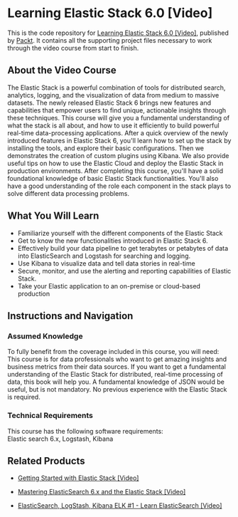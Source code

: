 # Learning Elastic Stack 6.0 [Video]
This is the code repository for [Learning Elastic Stack 6.0 [Video]](https://www.packtpub.com/big-data-and-business-intelligence/learning-elastic-stack-6-video?utm_source=github&utm_medium=repository&utm_campaign=9781789537994), published by [Packt](https://www.packtpub.com/?utm_source=github). It contains all the supporting project files necessary to work through the video course from start to finish.
## About the Video Course
The Elastic Stack is a powerful combination of tools for distributed search, analytics, logging, and the visualization of data from medium to massive datasets. The newly released Elastic Stack 6 brings new features and capabilities that empower users to find unique, actionable insights through these techniques. This course will give you a fundamental understanding of what the stack is all about, and how to use it efficiently to build powerful real-time data-processing applications. After a quick overview of the newly introduced features in Elastic Stack 6, you'll learn how to set up the stack by installing the tools, and explore their basic configurations. Then we demonstrates the creation of custom plugins using Kibana. We also provide useful tips on how to use the Elastic Cloud and deploy the Elastic Stack in production environments. After completing this course, you'll have a solid foundational knowledge of basic Elastic Stack functionalities. You'll also have a good understanding of the role each component in the stack plays to solve different data processing problems.


<H2>What You Will Learn</H2>
<DIV class=book-info-will-learn-text>
<UL>
<LI>Familiarize yourself with the different components of the Elastic Stack 
<LI>Get to know the new functionalities introduced in Elastic Stack 6.&nbsp; 
<LI>Effectively build your data pipeline to get terabytes or petabytes of data into ElasticSearch and Logstash for searching and logging. 
<LI>Use Kibana to visualize data and tell data stories in real-time 
<LI>Secure, monitor, and use the alerting and reporting capabilities of Elastic Stack. 
<LI>Take your Elastic application to an on-premise or cloud-based production </LI></UL></DIV>

## Instructions and Navigation
### Assumed Knowledge
To fully benefit from the coverage included in this course, you will need:<br/>
This course is for data professionals who want to get amazing insights and business metrics from their data sources. If you want to get a fundamental understanding of the Elastic Stack for distributed, real-time processing of data, this book will help you. A fundamental knowledge of JSON would be useful, but is not mandatory. No previous experience with the Elastic Stack is required.
### Technical Requirements
This course has the following software requirements:<br/>
Elastic search 6.x, Logstash, Kibana

## Related Products
* [Getting Started with Elastic Stack [Video]](https://www.packtpub.com/big-data-and-business-intelligence/getting-started-elastic-stack?utm_source=github&utm_medium=repository&utm_campaign=9781787283022)

* [Mastering ElasticSearch 6.x and the Elastic Stack [Video]](https://www.packtpub.com/web-development/mastering-elasticsearch-6x-and-elastic-stack-video?utm_source=github&utm_medium=repository&utm_campaign=9781788991155)

* [ElasticSearch, LogStash, Kibana ELK #1 - Learn ElasticSearch [Video]](https://www.packtpub.com/networking-and-servers/elasticsearch-logstash-kibana-elk-1-learn-elasticsearch-video?utm_source=github&utm_medium=repository&utm_campaign=9781788999816)

